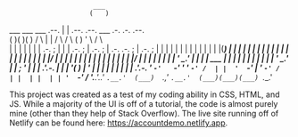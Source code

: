                          ___                                             
                        (   )                                            
 ___  ___  ___   .--.    | |    .--.      .--.    ___ .-. .-.     .--.   
(   )(   )(   ) /    \   | |   /    \    /    \  (   )   '   \   /    \  
 | |  | |  | | |  .-. ;  | |  |  .-. ;  |  .-. ;  |  .-.  .-. ; |  .-. ; 
 | |  | |  | | |  | | |  | |  |  |(___) | |  | |  | |  | |  | | |  | | | 
 | |  | |  | | |  |/  |  | |  |  |      | |  | |  | |  | |  | | |  |/  | 
 | |  | |  | | |  ' _.'  | |  |  | ___  | |  | |  | |  | |  | | |  ' _.' 
 | |  ; '  | | |  .'.-.  | |  |  '(   ) | '  | |  | |  | |  | | |  .'.-. 
 ' `-'   `-' ' '  `-' /  | |  '  `-' |  '  `-' /  | |  | |  | | '  `-' / 
  '.__.'.__.'   `.__.'  (___)  `.__,'    `.__.'  (___)(___)(___) `.__.'  
                                                                         
This project was created as a test of my coding ability in CSS, HTML, and JS.
While a majority of the UI is off of a tutorial, the code is almost purely mine (other than they help of Stack Overflow).
The live site running off of Netlify can be found here: https://accountdemo.netlify.app.
